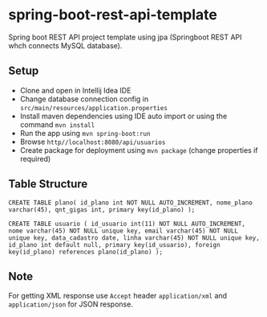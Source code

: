 # spring-boot-rest-api-template
Spring boot REST API project template using jpa (Springboot REST API whch connects MySQL database).

Setup
-----
- Clone and open in Intellij Idea IDE
- Change database connection config in `src/main/resources/application.properties`
- Install maven dependencies using IDE auto import or using the command ``mvn install``
- Run the app using ``mvn spring-boot:run``
- Browse ``http//localhost:8080/api/usuarios``
- Create package for deployment using ``mvn package`` (change properties if required)

Table Structure
---------------


``CREATE TABLE plano(
  id_plano int NOT NULL AUTO_INCREMENT,
  nome_plano varchar(45),
  qnt_gigas int,
  primary key(id_plano)
);``

``CREATE TABLE usuario (
  id_usuario int(11) NOT NULL AUTO_INCREMENT,
  nome varchar(45) NOT NULL unique key,
  email varchar(45) NOT NULL unique key,
  data_cadastro date,
  linha varchar(45) NOT NULL unique key,
  id_plano int default null,
  primary key(id_usuario),
  foreign key(id_plano) references plano(id_plano)
);``

Note
-----
For getting XML response use ``Accept`` header ``application/xml`` and ``application/json`` for JSON response.
